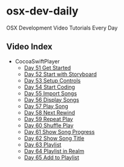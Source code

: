 # osx-dev-daily

OSX Development Video Tutorials Every Day

## Video Index

- CocoaSwiftPlayer
  - [Day 51 Get Started](https://github.com/harryworld/CocoaSwiftPlayer/archive/01_get_started.zip)
  - [Day 52 Start with Storyboard](https://github.com/harryworld/CocoaSwiftPlayer/archive/02_start_with_storyboard.zip)
  - [Day 53 Setup Controls](https://github.com/harryworld/CocoaSwiftPlayer/archive/03_setup_controls.zip)
  - [Day 54 Start Coding](https://github.com/harryworld/CocoaSwiftPlayer/archive/04_start_coding.zip)
  - [Day 55 Import Songs](https://github.com/harryworld/CocoaSwiftPlayer/archive/05_import_songs.zip)
  - [Day 56 Display Songs](https://github.com/harryworld/CocoaSwiftPlayer/archive/06_display_songs.zip)
  - [Day 57 Play Song](https://github.com/harryworld/CocoaSwiftPlayer/archive/07_play_song.zip)
  - [Day 58 Next Rewind](https://github.com/harryworld/CocoaSwiftPlayer/archive/08_next_rewind.zip)
  - [Day 59 Repeat Play](https://github.com/harryworld/CocoaSwiftPlayer/archive/09_repeat_play.zip)
  - [Day 60 Shuffle Play](https://github.com/harryworld/CocoaSwiftPlayer/archive/10_shuffle_play.zip)
  - [Day 61 Show Song Progress](https://github.com/harryworld/CocoaSwiftPlayer/archive/11_show_song_progress.zip)
  - [Day 62 Show Song Title](https://github.com/harryworld/CocoaSwiftPlayer/archive/12_show_song_title.zip)
  - [Day 63 Playlist](https://github.com/harryworld/CocoaSwiftPlayer/archive/13_playlist.zip)
  - [Day 64 Playlist in Realm](https://github.com/harryworld/CocoaSwiftPlayer/archive/14_playlist_in_realm.zip)
  - [Day 65 Add to Playlist](https://github.com/harryworld/CocoaSwiftPlayer/archive/15_add_to_playlist.zip)
